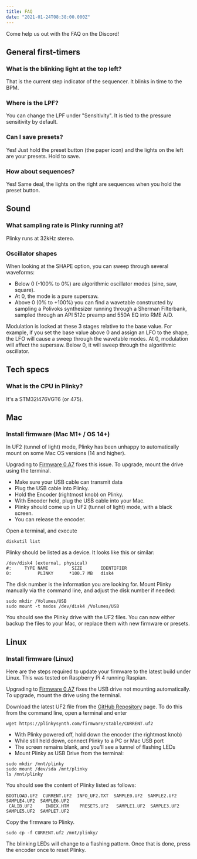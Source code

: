 ```yaml
---
title: FAQ
date: "2021-01-24T08:38:00.000Z"
---
```


Come help us out with the FAQ on the Discord!

## General first-timers

### What is the blinking light at the top left?

That is the current step indicator of the sequencer. It blinks in time to the BPM.

### Where is the LPF?

You can change the LPF under "Sensitivity". It is tied to the pressure sensitivity by default.

### Can I save presets?

Yes! Just hold the preset button (the paper icon) and the lights on the left are your presets. Hold to save.

### How about sequences?

Yes! Same deal, the lights on the right are sequences when you hold the preset button.

## Sound

### What sampling rate is Plinky running at?

Plinky runs at 32kHz stereo.

### Oscillator shapes

When looking at the SHAPE option, you can sweep through several waveforms:

- Below 0 (-100% to 0%) are algorithmic oscillator modes (sine, saw, square).
- At 0, the mode is a pure supersaw.
- Above 0 (0% to +100%) you can find a wavetable constructed by sampling a Polivoks synthesizer running through a Sherman Filterbank, sampled through an API 512c preamp and 550A EQ into RME A/D.

Modulation is locked at these 3 stages relative to the base value. For example, if you set the base value above 0 and assign an LFO to the shape, the LFO will cause a sweep through the wavetable modes. At 0, modulation will affect the supersaw. Below 0, it will sweep through the algorithmic oscillator.

## Tech specs

### What is the CPU in Plinky?

It's a STM32l476VGT6 (or 475).

## Mac

### Install firmware (Mac M1+ / OS 14+)

In UF2 (tunnel of light) mode, Plinky has been unhappy to automatically mount on some Mac OS versions (14 and higher). 

Upgrading to [Firmware 0.A7](https://plinkysynth.com/firmware/) fixes this issue. To upgrade, mount the drive using the terminal.

- Make sure your USB cable can transmit data
- Plug the USB cable into Plinky. 
- Hold the Encoder (rightmost knob) on Plinky. 
- With Encoder held, plug the USB cable into your Mac. 
- Plinky should come up in UF2 (tunnel of light) mode, with a black screen. 
- You can release the encoder.

Open a terminal, and execute 
```
diskutil list
```
Plinky should be listed as a device. It looks like this or similar:
```
/dev/disk4 (external, physical)
#:     TYPE NAME         SIZE       IDENTIFIER
0:          PLINKY      *100.7 MB   disk4
```
The disk number is the information you are looking for.
Mount Plinky manually via the command line, and adjust the disk number if needed:
```
sudo mkdir /Volumes/USB
sudo mount -t msdos /dev/disk4 /Volumes/USB
```
You should see the Plinky drive with the UF2 files. You can now either backup the files to your Mac, or replace them with new firmware or presets.

## Linux

### Install firmware (Linux)

Here are the steps required to update your firmware to the latest build under Linux. This was tested on Raspberry Pi 4 running Raspian.

Upgrading to [Firmware 0.A7](https://plinkysynth.com/firmware/) fixes the USB drive not mounting automatically. To upgrade, mount the drive using the terminal.

Download the latest UF2 file from the [GitHub Repository](https://github.com/plinkysynth/plinky_public) page. To do this from the command line, open a terminal and enter

```
wget https://plinkysynth.com/firmware/stable/CURRENT.uf2
```

- With Plinky powered off, hold down the encoder (the rightmost knob)
- While still held down, connect Plinky to a PC or Mac USB port
- The screen remains blank, and you’ll see a tunnel of flashing LEDs
- Mount Plinky as USB Drive from the terminal:

```
sudo mkdir /mnt/plinky 
sudo mount /dev/sda /mnt/plinky
ls /mnt/plinky
```

You should see the content of Plinky listed as follows:

```
BOOTLOAD.UF2  CURRENT.UF2  INFO_UF2.TXT  SAMPLE0.UF2  SAMPLE2.UF2  SAMPLE4.UF2  SAMPLE6.UF2 
 CALIB.UF2     INDEX.HTM    PRESETS.UF2   SAMPLE1.UF2  SAMPLE3.UF2  SAMPLE5.UF2  SAMPLE7.UF2
```

Copy the firmware to Plinky.

```
sudo cp -f CURRENT.uf2 /mnt/plinky/
```

The blinking LEDs will change to a flashing pattern. Once that is done, press the encoder once to reset Plinky.


